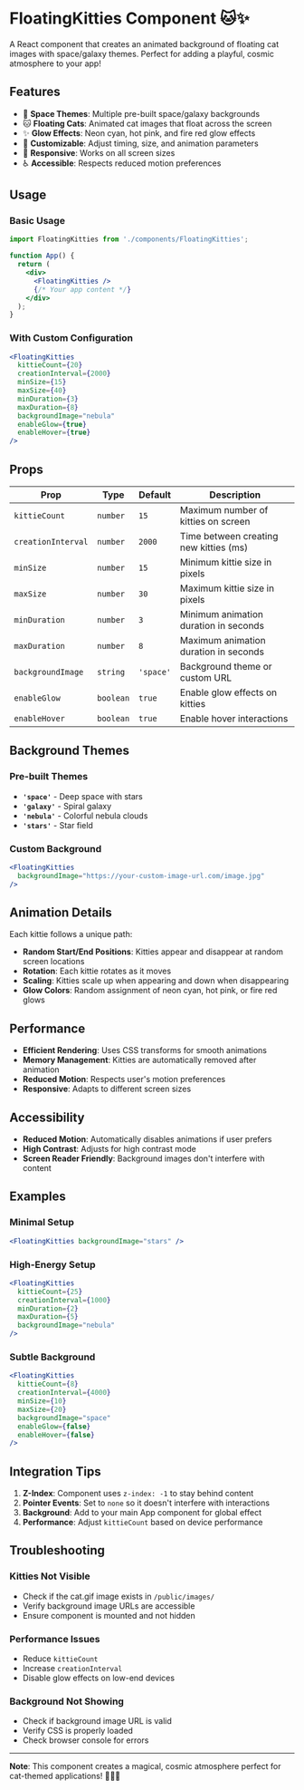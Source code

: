 # FloatingKitties Component 🐱✨

A React component that creates an animated background of floating cat images with space/galaxy themes. Perfect for adding a playful, cosmic atmosphere to your app!

## Features

- 🌌 **Space Themes**: Multiple pre-built space/galaxy backgrounds
- 🐱 **Floating Cats**: Animated cat images that float across the screen
- ✨ **Glow Effects**: Neon cyan, hot pink, and fire red glow effects
- 🎨 **Customizable**: Adjust timing, size, and animation parameters
- 📱 **Responsive**: Works on all screen sizes
- ♿ **Accessible**: Respects reduced motion preferences

## Usage

### Basic Usage

```jsx
import FloatingKitties from './components/FloatingKitties';

function App() {
  return (
    <div>
      <FloatingKitties />
      {/* Your app content */}
    </div>
  );
}
```

### With Custom Configuration

```jsx
<FloatingKitties 
  kittieCount={20}
  creationInterval={2000}
  minSize={15}
  maxSize={40}
  minDuration={3}
  maxDuration={8}
  backgroundImage="nebula"
  enableGlow={true}
  enableHover={true}
/>
```

## Props

| Prop               | Type      | Default   | Description                            |
| ------------------ | --------- | --------- | -------------------------------------- |
| `kittieCount`      | `number`  | `15`      | Maximum number of kitties on screen    |
| `creationInterval` | `number`  | `2000`    | Time between creating new kitties (ms) |
| `minSize`          | `number`  | `15`      | Minimum kittie size in pixels          |
| `maxSize`          | `number`  | `30`      | Maximum kittie size in pixels          |
| `minDuration`      | `number`  | `3`       | Minimum animation duration in seconds  |
| `maxDuration`      | `number`  | `8`       | Maximum animation duration in seconds  |
| `backgroundImage`  | `string`  | `'space'` | Background theme or custom URL         |
| `enableGlow`       | `boolean` | `true`    | Enable glow effects on kitties         |
| `enableHover`      | `boolean` | `true`    | Enable hover interactions              |

## Background Themes

### Pre-built Themes

- **`'space'`** - Deep space with stars
- **`'galaxy'`** - Spiral galaxy
- **`'nebula'`** - Colorful nebula clouds
- **`'stars'`** - Star field

### Custom Background

```jsx
<FloatingKitties 
  backgroundImage="https://your-custom-image-url.com/image.jpg"
/>
```

## Animation Details

Each kittie follows a unique path:
- **Random Start/End Positions**: Kitties appear and disappear at random screen locations
- **Rotation**: Each kittie rotates as it moves
- **Scaling**: Kitties scale up when appearing and down when disappearing
- **Glow Colors**: Random assignment of neon cyan, hot pink, or fire red glows

## Performance

- **Efficient Rendering**: Uses CSS transforms for smooth animations
- **Memory Management**: Kitties are automatically removed after animation
- **Reduced Motion**: Respects user's motion preferences
- **Responsive**: Adapts to different screen sizes

## Accessibility

- **Reduced Motion**: Automatically disables animations if user prefers
- **High Contrast**: Adjusts for high contrast mode
- **Screen Reader Friendly**: Background images don't interfere with content

## Examples

### Minimal Setup
```jsx
<FloatingKitties backgroundImage="stars" />
```

### High-Energy Setup
```jsx
<FloatingKitties 
  kittieCount={25}
  creationInterval={1000}
  minDuration={2}
  maxDuration={5}
  backgroundImage="nebula"
/>
```

### Subtle Background
```jsx
<FloatingKitties 
  kittieCount={8}
  creationInterval={4000}
  minSize={10}
  maxSize={20}
  backgroundImage="space"
  enableGlow={false}
  enableHover={false}
/>
```

## Integration Tips

1. **Z-Index**: Component uses `z-index: -1` to stay behind content
2. **Pointer Events**: Set to `none` so it doesn't interfere with interactions
3. **Background**: Add to your main App component for global effect
4. **Performance**: Adjust `kittieCount` based on device performance

## Troubleshooting

### Kitties Not Visible
- Check if the cat.gif image exists in `/public/images/`
- Verify background image URLs are accessible
- Ensure component is mounted and not hidden

### Performance Issues
- Reduce `kittieCount`
- Increase `creationInterval`
- Disable glow effects on low-end devices

### Background Not Showing
- Check if background image URL is valid
- Verify CSS is properly loaded
- Check browser console for errors

---

**Note**: This component creates a magical, cosmic atmosphere perfect for cat-themed applications! 🚀🐱✨
